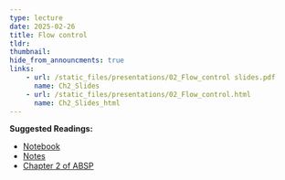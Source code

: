 ```yaml
---
type: lecture
date: 2025-02-26
title: Flow control
tldr: 
thumbnail: 
hide_from_announcments: true
links: 
    - url: /static_files/presentations/02_Flow_control slides.pdf
      name: Ch2_Slides
    - url: /static_files/presentations/02_Flow_control.html
      name: Ch2_Slides_html
---
```

**Suggested Readings:**
- [Notebook](https://github.com/phonchi/nsysu-math106A/blob/master/static_files/presentations/02_Flow_control.ipynb)
- [Notes](https://hackmd.io/@phonchi/programming-ch2)
- [Chapter 2 of ABSP](https://automatetheboringstuff.com/2e/chapter2/)

